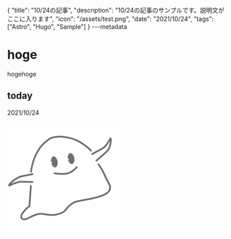 {
  "title": "10/24の記事",
  "description": "10/24の記事のサンプルです。説明文がここに入ります",
  "icon": "/assets/test.png",
  "date": "2021/10/24",
  "tags": ["Astro", "Hugo", "Sample"]
}
---metadata

# hoge
hogehoge

## today
2021/10/24

![img](/assets/test.png)